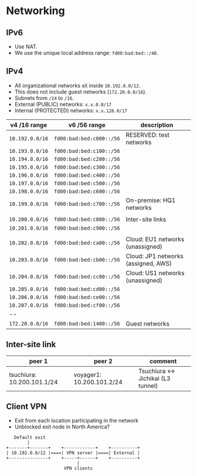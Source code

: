 # Networking

## IPv6

- Use NAT.
- We use the unique local address range: `fd00:bad:bed::/48`.

## IPv4

- All organizational networks sit inside `10.192.0.0/12`.
- This does not include guest networks (`172.20.0.0/16`).
- Subnets from `/24` to `/16`.
- External (PUBLIC) networks: `x.x.0.0/17`
- Internal (PROTECTED) networks: `x.x.128.0/17`

v4 /16 range | v6 /56 range | description
-------------|--------------|------------
`10.192.0.0/16` | `fd00:bad:bed:c000::/56` | RESERVED: test networks
`10.193.0.0/16` | `fd00:bad:bed:c100::/56` | 
`10.194.0.0/16` | `fd00:bad:bed:c200::/56` | 
`10.195.0.0/16` | `fd00:bad:bed:c300::/56` | 
`10.196.0.0/16` | `fd00:bad:bed:c400::/56` | 
`10.197.0.0/16` | `fd00:bad:bed:c500::/56` | 
`10.198.0.0/16` | `fd00:bad:bed:c600::/56` | 
`10.199.0.0/16` | `fd00:bad:bed:c700::/56` | On-premise: HQ1 networks
||
`10.200.0.0/16` | `fd00:bad:bed:c800::/56` | Inter-site links
`10.201.0.0/16` | `fd00:bad:bed:c900::/56` | 
||
`10.202.0.0/16` | `fd00:bad:bed:ca00::/56` | Cloud: EU1 networks (unassigned)
`10.203.0.0/16` | `fd00:bad:bed:cb00::/56` | Cloud: JP1 networks (assigned, AWS)
`10.204.0.0/16` | `fd00:bad:bed:cc00::/56` | Cloud: US1 networks (unassigned)
`10.205.0.0/16` | `fd00:bad:bed:cd00::/56` | 
`10.206.0.0/16` | `fd00:bad:bed:ce00::/56` | 
`10.207.0.0/16` | `fd00:bad:bed:cf00::/56` | 
-- |
`172.20.0.0/16` | `fd00:bad:bed:1400::/56` | Guest networks

## Inter-site link
peer 1 | peer 2 | comment
-------|--------|------
tsuchiura: 10.200.101.1/24 | voyager1: 10.200.101.2/24 | Tsuchiura <-> Jichikai (L3 tunnel)

## Client VPN

- Exit from each location participating in the network
- Unblocked exit node in North America?

```
   Default exit
        |
+-------+-------+    +------------+    +----------+
| 10.192.0.0/12 |====| VPN server |====| External |
+---------------+    +-----+------+    +----------+
                           |
                      VPN clients
```
